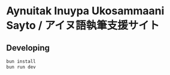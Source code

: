 # Aynuitak Inuypa Ukosammaani Sayto / アイヌ語執筆支援サイト

## Developing

```bash
bun install
bun run dev
```
